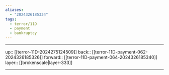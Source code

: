 ```yaml
---
aliases:
  - "2024326185334"
tags:
  - terror/11D
  - payment
  - bankruptcy
---
```




***

up:: [[terror-11D-2024275124509]]
back:: [[terror-11D-payment-062-2024326185326]]
forward:: [[terror-11D-payment-064-2024326185340]]
layer:: [[brokenscale|layer-333]]

***
